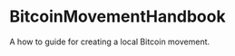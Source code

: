 BitcoinMovementHandbook
=======================

A how to guide for creating a local Bitcoin movement.
